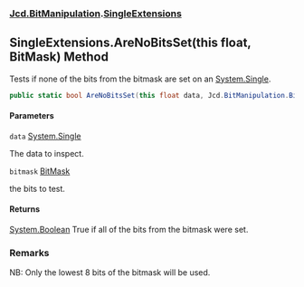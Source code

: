### [Jcd.BitManipulation](Jcd.BitManipulation.md 'Jcd.BitManipulation').[SingleExtensions](Jcd.BitManipulation.SingleExtensions.md 'Jcd.BitManipulation.SingleExtensions')

## SingleExtensions.AreNoBitsSet(this float, BitMask) Method

Tests if none of the bits from the bitmask are set on
an [System.Single](https://docs.microsoft.com/en-us/dotnet/api/System.Single 'System.Single').

```csharp
public static bool AreNoBitsSet(this float data, Jcd.BitManipulation.BitMask bitmask);
```

#### Parameters

<a name='Jcd.BitManipulation.SingleExtensions.AreNoBitsSet(thisfloat,Jcd.BitManipulation.BitMask).data'></a>

`data` [System.Single](https://docs.microsoft.com/en-us/dotnet/api/System.Single 'System.Single')

The data to inspect.

<a name='Jcd.BitManipulation.SingleExtensions.AreNoBitsSet(thisfloat,Jcd.BitManipulation.BitMask).bitmask'></a>

`bitmask` [BitMask](Jcd.BitManipulation.BitMask.md 'Jcd.BitManipulation.BitMask')

the bits to test.

#### Returns

[System.Boolean](https://docs.microsoft.com/en-us/dotnet/api/System.Boolean 'System.Boolean')
True if all of the bits from the bitmask were set.

### Remarks

NB: Only the lowest 8 bits of the bitmask will be used.